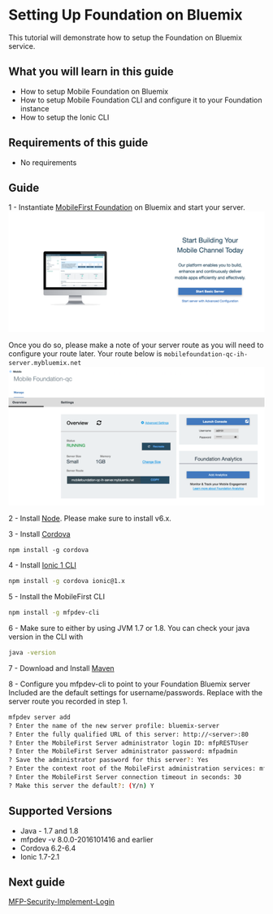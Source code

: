 #  Setting Up Foundation on Bluemix

This tutorial will demonstrate how to setup the Foundation on Bluemix service.

## What you will learn in this guide

 - How to setup Mobile Foundation on Bluemix
 - How to setup Mobile Foundation CLI and configure it to your Foundation instance
 - How to setup the Ionic CLI

## Requirements of this guide

- No requirements

## Guide

1 - Instantiate [MobileFirst Foundation](https://console.ng.bluemix.net/catalog/services/mobile-foundation/) on Bluemix
and start your server.
![start-server](img/start-server.png)

Once you do so, please make a note of your server route as you will need to configure your route later.
Your route below is `mobilefoundation-qc-ih-server.mybluemix.net`
![route](img/server-route.png)

2 - Install [Node](https://nodejs.org/en/). Please make sure to install v6.x.

3 - Install [Cordova](https://cordova.apache.org/docs/en/latest/guide/cli/)
```
npm install -g cordova
```

4 - Install [Ionic 1 CLI](http://ionicframework.com/getting-started/)
```bash
npm install -g cordova ionic@1.x
```

5 - Install the MobileFirst CLI
```bash
npm install -g mfpdev-cli
```

6 - Make sure to either by using JVM 1.7 or 1.8. You can check your java version in the CLI with
```bash
java -version
```

7 - Download and Install [Maven](https://maven.apache.org/install.html)

8 - Configure you mfpdev-cli to point to your Foundation Bluemix server
Included are the default settings for username/passwords.
Replace <server> with the server route you recorded in step 1.

```bash
mfpdev server add 
? Enter the name of the new server profile: bluemix-server
? Enter the fully qualified URL of this server: http://<server>:80
? Enter the MobileFirst Server administrator login ID: mfpRESTUser
? Enter the MobileFirst Server administrator password: mfpadmin
? Save the administrator password for this server?: Yes
? Enter the context root of the MobileFirst administration services: mfpadmin
? Enter the MobileFirst Server connection timeout in seconds: 30
? Make this server the default?: (Y/n) Y
```

## Supported Versions
- Java - 1.7 and 1.8
- mfpdev -v 8.0.0-2016101416 and earlier
- Cordova 6.2-6.4
- Ionic 1.7-2.1

## Next guide

[MFP-Security-Implement-Login](/Lab/Contents/MFP-Security-Implement-Login/Readme.md)    
